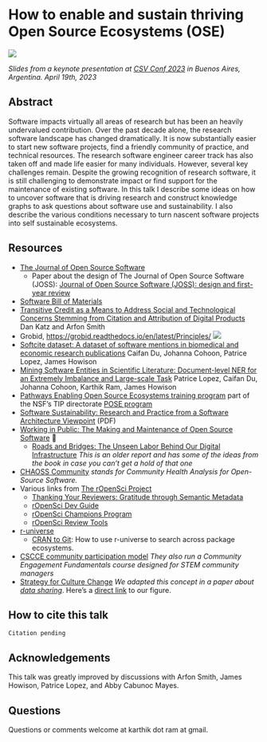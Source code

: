# How to enable and sustain thriving Open Source Ecosystems (OSE)

[![](https://i.imgur.com/VjeqIqr.jpg)](https://inundata.org/talks/csvconf/)

*Slides from a keynote presentation at [CSV Conf 2023](https://csvconf.com/) in Buenos Aires, Argentina. April 19th, 2023*
## Abstract

Software impacts virtually all areas of research but has been an heavily undervalued contribution. Over the past decade alone, the research software landscape has changed dramatically. It is now substantially easier to start new software projects, find a friendly community of practice, and technical resources. The research software engineer career track has also taken off and made life easier for many individuals. However, several key challenges remain. Despite the growing recognition of research software, it is still challenging to demonstrate impact or find support for the maintenance of existing software. In this talk I describe some ideas on how to uncover software that is driving research and construct knowledge graphs to ask questions about software use and sustainability. I also describe the various conditions necessary to turn nascent software projects into self sustainable ecosystems.


## Resources

- [The Journal of Open Source Software](https://joss.theoj.org/)   
	* Paper about the design of The Journal of Open Source Software (JOSS): [Journal of Open Source Software (JOSS): design and first-year review](https://peerj.com/articles/cs-147/)
- [Software Bill of Materials](https://www.cisa.gov/sbom)
- [Transitive Credit as a Means to Address Social and Technological Concerns Stemming from Citation and Attribution of Digital Products](https://openresearchsoftware.metajnl.com/articles/10.5334/jors.be) Dan Katz and Arfon Smith
- Grobid, https://grobid.readthedocs.io/en/latest/Principles/
![](https://i.imgur.com/hIzjbUo.png)   
- [Softcite dataset: A dataset of software mentions in biomedical and economic research publications](https://asistdl.onlinelibrary.wiley.com/doi/abs/10.1002/asi.24454) Caifan Du, Johanna Cohoon, Patrice Lopez, James Howison   
- [Mining Software Entities in Scientific Literature: Document-level NER for an Extremely Imbalance and Large-scale Task](https://dl.acm.org/doi/abs/10.1145/3459637.3481936) Patrice Lopez, Caifan Du, Johanna Cohoon, Karthik Ram, James Howison  
- [Pathways Enabling Open Source Ecosystems training program](https://pose.training/) part of the NSF’s TIP directorate [POSE program](https://beta.nsf.gov/funding/opportunities/pathways-enable-open-source-ecosystems-pose)      
- [Software Sustainability: Research and Practice from a
Software Architecture Viewpoint](https://eprints.hud.ac.uk/id/eprint/33972/1/1-s2.0-S0164121217303072-main.pdf) (PDF)   
- [Working in Public: The Making and Maintenance of Open Source Software](https://press.stripe.com/working-in-public) 📙      
	- [Roads and Bridges: The Unseen Labor Behind Our Digital Infrastructure](https://www.fordfoundation.org/work/learning/research-reports/roads-and-bridges-the-unseen-labor-behind-our-digital-infrastructure/) *This is an older report and has some of the ideas from the book in case you can’t get a hold of that one* 
- [CHAOSS Community](https://chaoss.community/) *stands for Community Health Analysis for Open-Source Software.*
- Various links from [The rOpenSci Project](https://ropensci.org/)  
	- [Thanking Your Reviewers: Gratitude through Semantic Metadata](https://ropensci.org/blog/2018/03/16/thanking-reviewers-in-metadata/)    
	- [rOpenSci Dev Guide](https://devguide.ropensci.org/)
	- [rOpenSci Champions Program](https://ropensci.org/champions/)  
	- [rOpenSci Review Tools](https://github.com/ropensci-review-tools)   
- [r-universe](https://r-universe.dev/search/)
	- [CRAN to Git](https://ropensci.org/blog/2023/04/03/cran-to-git/): How to use r-universe to search across package ecosystems.
- [CSCCE community participation model](https://www.cscce.org/resources/cpm/) *They also run a Community Engagement Fundamentals course designed for STEM community managers*
- [Strategy for Culture Change](https://www.cos.io/blog/strategy-for-culture-change) *We adapted this concept in a paper about [data sharing](https://www.sciencedirect.com/science/article/pii/S2666389921002300)*. Here’s a [direct link](https://ars.els-cdn.com/content/image/1-s2.0-S2666389921002300-gr1_lrg.jpg) to our figure.

## How to cite this talk

```
Citation pending
```

## Acknowledgements

This talk was greatly improved by discussions with Arfon Smith, James Howison, Patrice Lopez, and Abby Cabunoc Mayes. 

## Questions

Questions or comments welcome at karthik dot ram at gmail.

